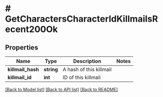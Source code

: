 # # GetCharactersCharacterIdKillmailsRecent200Ok

## Properties

Name | Type | Description | Notes
------------ | ------------- | ------------- | -------------
**killmail_hash** | **string** | A hash of this killmail |
**killmail_id** | **int** | ID of this killmail |

[[Back to Model list]](../../README.md#models) [[Back to API list]](../../README.md#endpoints) [[Back to README]](../../README.md)
